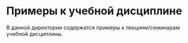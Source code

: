 # Примеры к учебной дисциплине

В данной директории содержатся примеры к лекциям/семинарам учебной дисциплины.